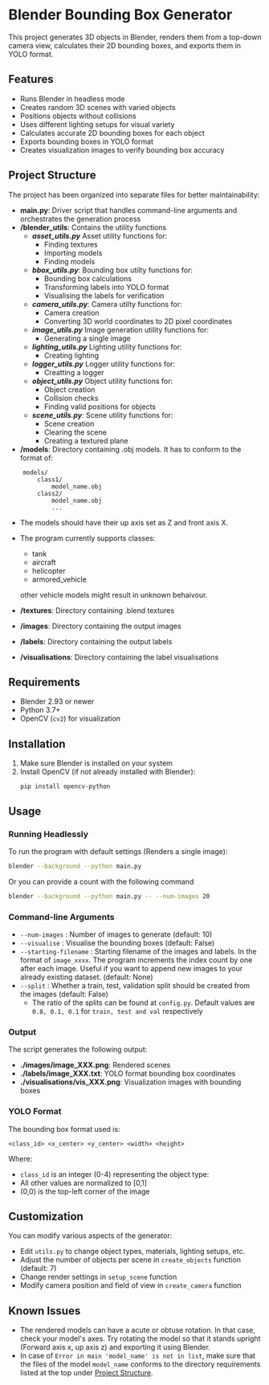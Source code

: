 # Blender Bounding Box Generator

This project generates 3D objects in Blender, renders them from a top-down camera view, calculates their 2D bounding boxes, and exports them in YOLO format.

## Features

- Runs Blender in headless mode
- Creates random 3D scenes with varied objects
- Positions objects without collisions
- Uses different lighting setups for visual variety
- Calculates accurate 2D bounding boxes for each object
- Exports bounding boxes in YOLO format
- Creates visualization images to verify bounding box accuracy

## Project Structure

The project has been organized into separate files for better maintainability:

- **main.py**: Driver script that handles command-line arguments and orchestrates the generation process
- **/blender_utils**: Contains the utility functions
   - ***asset_utils.py*** Asset utility functions for:
      - Finding textures
      - Importing models
      - Finding models
   - ***bbox_utils.py***: Bounding box utilty functions for:
      - Bounding box calculations
      - Transforming labels into YOLO format
      - Visualising the labels for verification
   - ***camera_utils.py***: Camera utilty functions for:
      - Camera creation
      - Converting 3D world coordinates to 2D pixel coordinates
   - ***image_utils.py*** Image generation utility functions for:
      - Generating a single image
   - ***lighting_utils.py*** Lighting utility functions for:
      - Creating lighting
   - ***logger_utils.py*** Logger utility functions for:
      - Creatting a logger
   - ***object_utils.py*** Object utility functions for:
      - Object creation
      - Collision checks
      - Finding valid positions for objects
   - ***scene_utils.py***: Scene utility functions for:
      - Scene creation
      - Clearing the scene
      - Creating a textured plane
- **/models**: Directory containing .obj models. It has to conform to the format of:
```
    models/
        class1/
            model_name.obj
        class2/
            model_name.obj
            ...
```
   - The models should have their up axis set as Z and front axis X.
   - The program currently supports classes:
      - tank
      - aircraft
      - helicopter
      - armored_vehicle

      other vehicle models might result in unknown behaivour.

- **/textures**: Directory containing .blend textures
- **/images**: Directory containing the output images
- **/labels**: Directory containing the output labels
- **/visualisations**: Directory containing the label visualisations

## Requirements

- Blender 2.93 or newer
- Python 3.7+
- OpenCV (`cv2`) for visualization

## Installation

1. Make sure Blender is installed on your system
2. Install OpenCV (if not already installed with Blender):
   ```
   pip install opencv-python
   ```

## Usage

### Running Headlessly

To run the program with default settings (Renders a single image):

```bash
blender --background --python main.py
```

Or you can provide a count with the following command

```bash
blender --background --python main.py -- --num-images 20
```

### Command-line Arguments

- `--num-images`        : Number of images to generate (default: 10)
- `--visualise`         : Visualise the bounding boxes (default: False)
- `--starting-filename` : Starting filename of the images and labels. In the format of `image_xxxx`. The program increments the index count by one after each image. Useful if you want to append new images to your already existing dataset. (default: None)
- `--split`             : Whether a train, test, validation split should be created from the images (default: False)
   - The ratio of the splits can be found at `config.py`. Default values are `0.8, 0.1, 0.1` for `train, test and val` respectively

### Output

The script generates the following output:

- **./images/image_XXX.png**: Rendered scenes
- **./labels/image_XXX.txt**: YOLO format bounding box coordinates
- **./visualisations/vis_XXX.png**: Visualization images with bounding boxes

### YOLO Format

The bounding box format used is:
```
<class_id> <x_center> <y_center> <width> <height>
```

Where:
- `class_id` is an integer (0-4) representing the object type:
- All other values are normalized to [0,1]
- (0,0) is the top-left corner of the image

## Customization

You can modify various aspects of the generator:

- Edit `utils.py` to change object types, materials, lighting setups, etc.
- Adjust the number of objects per scene in `create_objects` function (default: 7)
- Change render settings in `setup_scene` function
- Modify camera position and field of view in `create_camera` function


## Known Issues
- The rendered models can have a acute or obtuse rotation. In that case, check your model's axes. Try rotating the model so that it stands upright (Forward axis x, up axis z) and exporting it using Blender.
- In case of `Error in main 'model_name' is not in list`, make sure that the files of the model `model_name` conforms to the directory requirements listed at the top under [Project Structure](#project-structure).